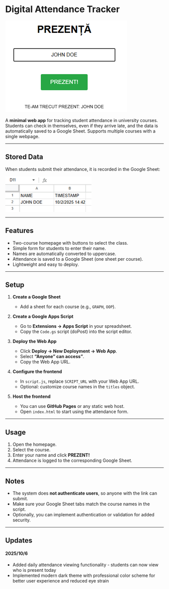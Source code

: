 # Digital Attendance Tracker

![Example Screenshot](example.png)

A **minimal web app** for tracking student attendance in university courses.  
Students can check in themselves, even if they arrive late, and the data is automatically saved to a Google Sheet. Supports multiple courses with a single webpage.

---

## Stored Data

When students submit their attendance, it is recorded in the Google Sheet:

![Stored Data Screenshot](example2.png)

---

## Features

- Two-course homepage with buttons to select the class.  
- Simple form for students to enter their name.  
- Names are automatically converted to uppercase.  
- Attendance is saved to a Google Sheet (one sheet per course).  
- Lightweight and easy to deploy.

---

## Setup

1. **Create a Google Sheet**  
   - Add a sheet for each course (e.g., `GRAPH`, `OOP`).  

2. **Create a Google Apps Script**  
   - Go to **Extensions → Apps Script** in your spreadsheet.  
   - Copy the `Code.gs` script (doPost) into the script editor.  

3. **Deploy the Web App**  
   - Click **Deploy → New Deployment → Web App**.  
   - Select **“Anyone” can access”**.  
   - Copy the Web App URL.

4. **Configure the frontend**  
   - In `script.js`, replace `SCRIPT_URL` with your Web App URL.  
   - Optional: customize course names in the `titles` object.  

5. **Host the frontend**  
   - You can use **GitHub Pages** or any static web host.  
   - Open `index.html` to start using the attendance form.

---

## Usage

1. Open the homepage.  
2. Select the course.  
3. Enter your name and click **PREZENT!**  
4. Attendance is logged to the corresponding Google Sheet.

---

## Notes

- The system does **not authenticate users**, so anyone with the link can submit.  
- Make sure your Google Sheet tabs match the course names in the script.  
- Optionally, you can implement authentication or validation for added security.

---

## Updates

####  2025/10/6
- Added daily attendance viewing functionality - students can now view who is present today
- Implemented modern dark theme with professional color scheme for better user experience and reduced eye strain